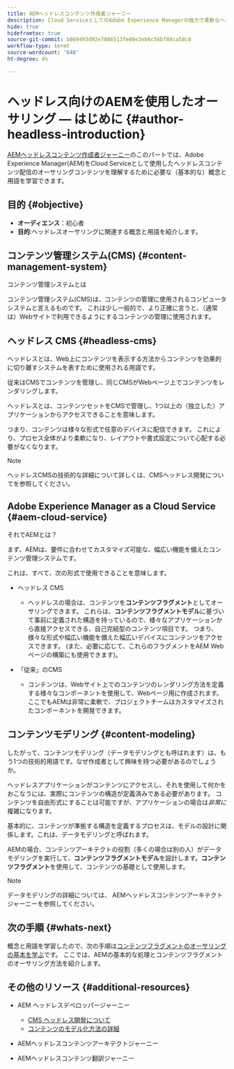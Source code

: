 ```yaml
---
title: AEMヘッドレスコンテンツ作成者ジャーニー
description: Cloud ServiceとしてのAdobe Experience Managerの強力で柔軟なヘッドレス機能と、プロジェクトのコンテンツを作成する方法の紹介です。
hide: true
hidefromtoc: true
source-git-commit: b860493d92e7886513fe08e3eb6c56bf88ca58c0
workflow-type: tm+mt
source-wordcount: '648'
ht-degree: 4%

---
```



# ヘッドレス向けのAEMを使用したオーサリング — はじめに {#author-headless-introduction}

[AEMヘッドレスコンテンツ作成者ジャーニー](overview.md)のこのパートでは、Adobe Experience Manager(AEM)をCloud Serviceとして使用したヘッドレスコンテンツ配信のオーサリングコンテンツを理解するために必要な（基本的な）概念と用語を学習できます。

## 目的 {#objective}

* **オーディエンス**：初心者
* **目的**:ヘッドレスオーサリングに関連する概念と用語を紹介します。

## コンテンツ管理システム(CMS) {#content-management-system}

コンテンツ管理システムとは

コンテンツ管理システム(CMS)は、コンテンツの管理に使用されるコンピュータシステムと言えるものです。 これは少し一般的で、より正確に言うと、（通常は）Webサイトで利用できるようにするコンテンツの管理に使用されます。

## ヘッドレス CMS {#headless-cms}

ヘッドレスとは、Web上にコンテンツを表示する方法からコンテンツを効果的に切り離すシステムを表すために使用される用語です。

従来はCMSでコンテンツを管理し、同じCMSがWebページ上でコンテンツをレンダリングします。

ヘッドレスとは、コンテンツセットをCMSで管理し、1つ以上の（独立した）アプリケーションからアクセスできることを意味します。

つまり、コンテンツは様々な形式で任意のデバイスに配信できます。 これにより、プロセス全体がより柔軟になり、レイアウトや書式設定について心配する必要がなくなります。

>[!NOTE]
>
>ヘッドレスCMSの技術的な詳細について詳しくは、CMSヘッドレス開発についてを参照してください。

## Adobe Experience Manager as a Cloud Service {#aem-cloud-service}

それでAEMとは？

まず、AEMは、要件に合わせてカスタマイズ可能な、幅広い機能を備えたコンテンツ管理システムです。

これは、すべて、次の形式で使用できることを意味します。

* ヘッドレス CMS
   * ヘッドレスの場合は、コンテンツを&#x200B;**コンテンツフラグメント**としてオーサリングできます。
これらは、**コンテンツフラグメントモデル**に基づいて事前に定義された構造を持っているので、様々なアプリケーションから直接アクセスできる、自己完結型のコンテンツ項目です。
つまり、様々な形式や幅広い機能を備えた幅広いデバイスにコンテンツをアクセスできます。
(また、必要に応じて、これらのフラグメントをAEM Webページの構築にも使用できます)。

* 「従来」のCMS
   * コンテンツは、Webサイト上でのコンテンツのレンダリング方法を定義する様々なコンポーネントを使用して、Webページ用に作成されます。 ここでもAEMは非常に柔軟で、プロジェクトチームはカスタマイズされたコンポーネントを開発できます。

## コンテンツモデリング {#content-modeling}

したがって、コンテンツモデリング（データモデリングとも呼ばれます）は、もう1つの技術的用語です。なぜ作成者として興味を持つ必要があるのでしょうか。

ヘッドレスアプリケーションがコンテンツにアクセスし、それを使用して何かをおこなうには、実際にコンテンツの構造が定義済みである必要があります。 コンテンツを自由形式にすることは可能ですが、アプリケーションの場合は&#x200B;*非常に*&#x200B;複雑になります。

基本的に、コンテンツが準拠する構造を定義するプロセスは、モデルの設計に関係します。これは、データモデリングと呼ばれます。

AEMの場合、コンテンツアーキテクトの役割（多くの場合は別の人）がデータモデリングを実行して、**コンテンツフラグメントモデル**&#x200B;を設計します。**コンテンツフラグメント**&#x200B;を使用して、コンテンツの基礎として使用します。

>[!NOTE]
>
>データモデリングの詳細については、 AEMヘッドレスコンテンツアーキテクトジャーニーを参照してください。

## 次の手順 {#whats-next}

概念と用語を学習したので、次の手順は[コンテンツフラグメントのオーサリングの基本を学ぶ](basics.md)です。 ここでは、AEMの基本的な処理とコンテンツフラグメントのオーサリング方法を紹介します。

## その他のリソース {#additional-resources}

* AEM ヘッドレスデベロッパージャーニー
   * [CMS ヘッドレス開発について](/help/journey-headless/developer/learn-about.md)
   * [コンテンツのモデル化方法の詳細](/help/journey-headless/developer/model-your-content.md)

* AEMヘッドレスコンテンツアーキテクトジャーニー

* AEMヘッドレスコンテンツ翻訳ジャーニー